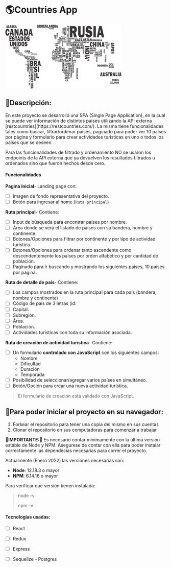 # 🌎Countries App

<p align="left">
  <img height="200" src="./countries.png" />
</p>

## 📝Descripción:

<p>En este proyecto se desarrolló una SPA (Single Page Application), en la cual se puede ver información de distintos paises utilizando la API externa [restcountries](https://restcountries.com/). La misma tiene funcionalidades tales como buscar, filtrar/ordenar países, paginado para poder ver 10 paises por página y formulario para crear actividades turísticas en uno o todos los países que se deseen.

Para las funcionalidades de filtrado y ordenamiento NO se usaron los endpoints de la API externa que ya devuelven los resultados filtrados u ordenados sino que fueron hechos desde cero.
</p>

#### Funcionalidades

__Pagina inicial__- Landing page con:
- [ ] Imagen de fondo representativa del proyecto.
- [ ] Botón para ingresar al home (`Ruta principal`)

__Ruta principal__- Contiene:
- [ ] Input de búsqueda para encontrar países por nombre.
- [ ] Área donde se verá el listado de países con su bandera, nombre y continente.
- [ ] Botones/Opciones para filtrar por continente y por tipo de actividad turística.
- [ ] Botones/Opciones para ordenar tanto ascendente como descendentemente los países por orden alfabético y por cantidad de población.
- [ ] Paginado para ir buscando y mostrando los siguientes paises, 10 paises por pagina.

__Ruta de detalle de país__- Contiene:
- [ ] Los campos mostrados en la ruta principal para cada país (bandera, nombre y continente)
- [ ] Código de país de 3 letras (id.
- [ ] Capital.
- [ ] Subregión.
- [ ] Área.
- [ ] Población.
- [ ] Actividades turísticas con toda su información asociada.

__Ruta de creación de actividad turística__- Contiene:
- [ ] Un formulario __controlado con JavaScript__ con los siguientes campos:
  - Nombre
  - Dificultad
  - Duración
  - Temporada
- [ ] Posibilidad de seleccionar/agregar varios países en simultáneo.
- [ ] Botón/Opción para crear una nueva actividad turística.

> El formulario de creación está validado con JavaScript.


## 🚀Para poder iniciar el proyecto en su navegador:

 1. Forkear el repositorio para tener una copia del mismo en sus cuentas
 2. Clonar el repositorio en sus computadoras para comenzar a trabajar


__🚨IMPORTANTE:🚨__ Es necesario contar mínimamente con la última versión estable de Node y NPM. Asegurese de contar con ella para poder instalar correctamente las dependecias necesarias para correr el proyecto.


Actualmente (Enero 2022) las versiónes necesarias son:

 * __Node__: 12.18.3 o mayor
 * __NPM__: 6.14.16 o mayor

Para verificar que versión tienen instalada:

> node -v
>
> npm -v


#### Tecnologías usadas:
- [ ] React
- [ ] Redux
- [ ] Express
- [ ] Sequelize - Postgres



